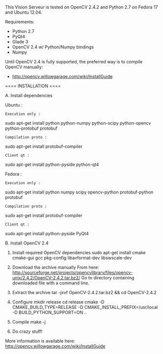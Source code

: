 This Vision Serveur is tested on OpenCV 2.4.2 and Python 2.7 on Fedora 17 and Ubuntu 12.04.

Requirements:
 - Python 2.7
 - PyQt4
 - Glade 3
 - OpenCV 2.4 w/ Python/Numpy bindings
 - Numpy

Until OpenCV 2.4 is fully supported, the preferred way is to compile OpenCV manually: 
 - http://opencv.willowgarage.com/wiki/InstallGuide

==== INSTALLATION ====

A. Install dependencies

  Ubuntu :

    Execution only :
 sudo apt-get install python python-numpy python-scipy python-opencv python-protobuf protobuf

    Compilation proto : 
 sudo apt-get install protobuf-compiler

    Client qt :
 sudo apt-get install python-pyside python-qt4


  Fedora : 

    Execution only :
 sudo apt-get install python numpy scipy opencv-python protobuf-python protobuf

    Compilation proto :
 sudo apt-get install protobuf-compiler

    Client qt :
 sudo apt-get install python-pyside PyQt4


B. Install OpenCV 2.4

 1. Install required OpenCV dependencies
   sudo apt-get install cmake cmake-gui gcc pkg-config libavformat-dev libswscale-dev

 2. Download the archive manually 
  From here: http://sourceforge.net/projects/opencvlibrary/files/opencv-unix/2.4.2/OpenCV-2.4.2.tar.bz2/
  Go to directory containing downloaded file with a command line.
 
 3. Extract the archive
  tar -jxvf OpenCV-2.4.2.tar.bz2 && cd OpenCV-2.4.2

 4. Configure
  mkdir release
  cd release
  cmake -D CMAKE_BUILD_TYPE=RELEASE -D CMAKE_INSTALL_PREFIX=/usr/local -D BUILD_PYTHON_SUPPORT=ON ..

 5. Compile
  make -j

 6. Do crazy stuff!

 More information is available here: http://opencv.willowgarage.com/wiki/InstallGuide

